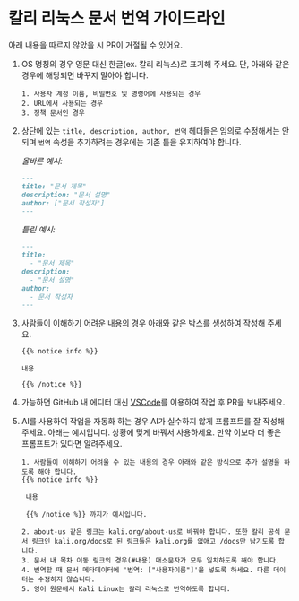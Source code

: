 # 칼리 리눅스 문서 번역 가이드라인

아래 내용을 따르지 않았을 시 PR이 거절될 수 있어요.

1. OS 명칭의 경우 영문 대신 한글(ex. 칼리 리눅스)로 표기해 주세요. 단, 아래와 같은 경우에 해당되면 바꾸지 말아야 합니다.
    ```plaintext
    1. 사용자 계정 이름, 비밀번호 및 명령어에 사용되는 경우
    2. URL에서 사용되는 경우
    3. 정책 문서인 경우
    ```

2. 상단에 있는 `title, description, author, 번역` 헤더들은 임의로 수정해서는 안되며 `번역` 속성을 추가하려는 경우에는 기존 틀을 유지하여야 합니다.
   
    *올바른 예시:*
    ```md
    ---
    title: "문서 제목"
    description: "문서 설명"
    author: ["문서 작성자"]
    ---
    ```

    *틀린 예시:*
    ```md
    ---
    title:
      - "문서 제목"
    description:
      - "문서 설명"
    author:
      - 문서 작성자
    ---
    ```

3. 사람들이 이해하기 어려운 내용의 경우 아래와 같은 박스를 생성하여 작성해 주세요.

    ```plaintext
    {{% notice info %}}
    
    내용
    
    {{% /notice %}}
    ```

4. 가능하면 GitHub 내 에디터 대신 [VSCode](https://code.visualstudio.com/)를 이용하여 작업 후 PR을 보내주세요.

5. AI를 사용하여 작업을 자동화 하는 경우 AI가 실수하지 않게 프롬프트를 잘 작성해주세요. 아래는 예시입니다. 상황에 맞게 바꿔서 사용하세요. 만약 이보다 더 좋은 프롬프트가 있다면 알려주세요.

   ```plaintext
   1. 사람들이 이해하기 어려울 수 있는 내용의 경우 아래와 같은 방식으로 추가 설명을 하도록 해야 합니다.
   {{% notice info %}}
    
    내용
    
    {{% /notice %}} 까지가 예시입니다.
   
   2. about-us 같은 링크는 kali.org/about-us로 바꿔야 합니다. 또한 칼리 공식 문서 링크인 kali.org/docs로 된 링크들은 kali.org를 없애고 /docs만 남기도록 합니다.
   3. 문서 내 목차 이동 링크의 경우(#내용) 대소문자가 모두 일치하도록 해야 합니다.
   4. 번역할 때 문서 메타데이터에 '번역: ["사용자이름"]'을 넣도록 하세요. 다른 데이터는 수정하지 않습니다.
   5. 영어 원문에서 Kali Linux는 칼리 리눅스로 번역하도록 합니다.
   ```
